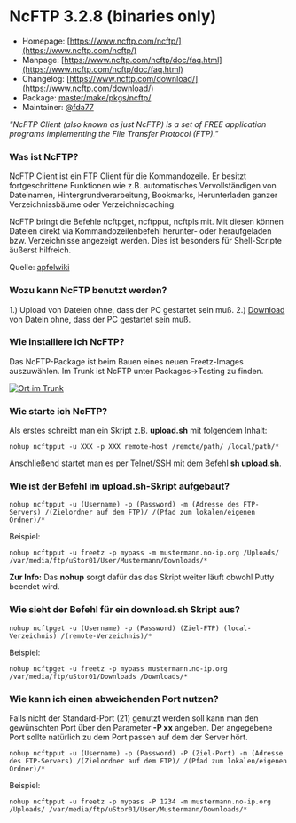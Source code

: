 # NcFTP 3.2.8 (binaries only)
 - Homepage: [https://www.ncftp.com/ncftp/](https://www.ncftp.com/ncftp/)
 - Manpage: [https://www.ncftp.com/ncftp/doc/faq.html](https://www.ncftp.com/ncftp/doc/faq.html)
 - Changelog: [https://www.ncftp.com/download/](https://www.ncftp.com/download/)
 - Package: [master/make/pkgs/ncftp/](https://github.com/Freetz-NG/freetz-ng/tree/master/make/pkgs/ncftp/)
 - Maintainer: [@fda77](https://github.com/fda77)

*"NcFTP Client (also known as just NcFTP) is a set of FREE application
programs implementing the File Transfer Protocol (FTP)."*

### Was ist NcFTP?

NcFTP Client ist ein FTP Client für die Kommandozeile. Er besitzt
fortgeschrittene Funktionen wie z.B. automatisches Vervollständigen von
Dateinamen, Hintergrundverarbeitung, Bookmarks, Herunterladen ganzer
Verzeichnissbäume oder Verzeichniscaching.

NcFTP bringt die Befehle ncftpget, ncftpput, ncftpls mit. Mit diesen
können Dateien direkt via Kommandozeilenbefehl herunter- oder
heraufgeladen bzw. Verzeichnisse angezeigt werden. Dies ist besonders
für Shell-Scripte äußerst hilfreich.

Quelle:
[apfelwiki](http://www.apfelwiki.de/Main/NcFTPClient)

### Wozu kann NcFTP benutzt werden?

1.) Upload von Dateien ohne, dass der PC gestartet sein muß.
2.) [Download](../Download.html) von Datein ohne, dass der PC
gestartet sein muß.

### Wie installiere ich NcFTP?

Das NcFTP-Package ist beim Bauen eines neuen Freetz-Images auszuwählen.
Im Trunk ist NcFTP unter Packages→Testing zu finden.

[![Ort im Trunk](../screenshots/214_md.png)](../screenshots/214.png)

### Wie starte ich NcFTP?

Als erstes schreibt man ein Skript z.B. **upload.sh** mit folgendem
Inhalt:

```
nohup ncftpput -u XXX -p XXX remote-host /remote/path/ /local/path/*
```

Anschließend startet man es per Telnet/SSH mit dem Befehl **sh
upload.sh**.

### Wie ist der Befehl im upload.sh-Skript aufgebaut?

```
nohup ncftpput -u (Username) -p (Password) -m (Adresse des FTP-Servers) /(Zielordner auf dem FTP)/ /(Pfad zum lokalen/eigenen Ordner)/*
```

Beispiel:

```
nohup ncftpput -u freetz -p mypass -m mustermann.no-ip.org /Uploads/ /var/media/ftp/uStor01/User/Mustermann/Downloads/*
```

**Zur Info:** Das **nohup** sorgt dafür das das Skript weiter läuft
obwohl Putty beendet wird.

### Wie sieht der Befehl für ein download.sh Skript aus?

```
nohup ncftpget -u (Username) -p (Password) (Ziel-FTP) (local-Verzeichnis) /(remote-Verzeichnis)/*
```

Beispiel:

```
nohup ncftpget -u freetz -p mypass mustermann.no-ip.org /var/media/ftp/uStor01/Downloads /Downloads/*
```

### Wie kann ich einen abweichenden Port nutzen?

Falls nicht der Standard-Port (21) genutzt werden soll kann man den
gewünschten Port über den Parameter **-P xx** angeben. Der angegebene
Port sollte natürlich zu dem Port passen auf dem der Server hört.

```
nohup ncftpput -u (Username) -p (Password) -P (Ziel-Port) -m (Adresse des FTP-Servers) /(Zielordner auf dem FTP)/ /(Pfad zum lokalen/eigenen Ordner)/*
```

Beispiel:

```
nohup ncftpput -u freetz -p mypass -P 1234 -m mustermann.no-ip.org /Uploads/ /var/media/ftp/uStor01/User/Mustermann/Downloads/*
```

